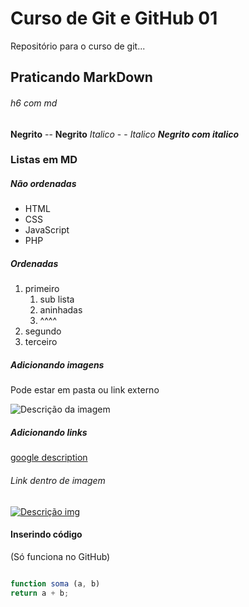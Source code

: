 # Curso de Git e GitHub 01

Repositório para o curso de git...

## Praticando MarkDown

###### h6 com md

**Negrito** -- __Negrito__
*Italico* - - _Italico_
_**Negrito com italico**_

### Listas em MD

##### Não ordenadas

* HTML
* CSS
* JavaScript
* PHP

##### Ordenadas

1. primeiro
   1. sub lista
   2. aninhadas
   3. ^^^^
3. segundo
4. terceiro

##### Adicionando imagens
Pode estar em pasta ou link externo

![Descrição da imagem](img/link/pasta)

##### Adicionando links

[google description](https://www.google.com/)

###### Link dentro de imagem

[![Descrição img](link/pasta/img)](https://www.google.com/)

#### Inserindo código
(Só funciona no GitHub)

```Javascript

function soma (a, b)
return a + b;

```

